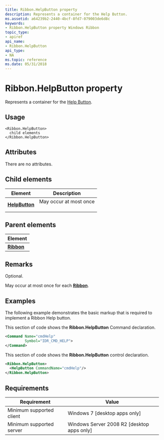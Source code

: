 ```yaml
---
title: Ribbon.HelpButton property
description: Represents a container for the Help Button.
ms.assetid: a64239b2-2440-4bcf-8fd7-079003de6d8c
keywords:
- Ribbon.HelpButton property Windows Ribbon
topic_type:
- apiref
api_name:
- Ribbon.HelpButton
api_type:
- NA
ms.topic: reference
ms.date: 05/31/2018
---
```


# Ribbon.HelpButton property

Represents a container for the [Help Button](windowsribbon-controls-helpbutton.md).

## Usage

``` syntax
<Ribbon.HelpButton>
  child elements
</Ribbon.HelpButton>
```

## Attributes

There are no attributes.

## Child elements



| Element                                                           | Description                                   |
|-------------------------------------------------------------------|-----------------------------------------------|
| [**HelpButton**](windowsribbon-element-helpbutton.md)<br/> | May occur at most once<br/> <br/> |



## Parent elements



| Element                                                   |
|-----------------------------------------------------------|
| [**Ribbon**](windowsribbon-element-ribbon.md)<br/> |



## Remarks

Optional.

May occur at most once for each [**Ribbon**](windowsribbon-element-ribbon.md).

## Examples

The following example demonstrates the basic markup that is required to implement a Ribbon Help button.

This section of code shows the **Ribbon.HelpButton** Command declaration.


```XML
<Command Name="cmdHelp"
         Symbol="IDR_CMD_HELP">      
</Command>
```



This section of code shows the **Ribbon.HelpButton** control declaration.


```XML
<Ribbon.HelpButton>
  <HelpButton CommandName="cmdHelp"/>
</Ribbon.HelpButton>
```



## Requirements



| Requirement | Value |
|-------------------------------------|---------------------------------------------------------|
| Minimum supported client<br/> | Windows 7 \[desktop apps only\]<br/>              |
| Minimum supported server<br/> | Windows Server 2008 R2 \[desktop apps only\]<br/> |



 

 





